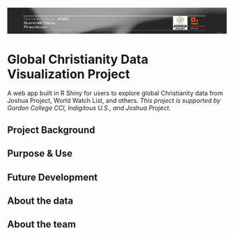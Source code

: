 <p align="center">
   <img width="1500px" src="https://github.com/GZ430/global-christianity-dataviz-jp/blob/96f59407ab09c1e3a4fdbdca313033f22abd33e4/visuals/header.png">
   
# Global Christianity Data Visualization Project
A web app built in R Shiny for users to explore global Christianity data from Joshua Project, World Watch List, and others.
*This project is supported by Gordon College CCI, Indigitous U.S., and Joshua Project.*



## Project Background

## Purpose & Use

## Future Development

## About the data

## About the team
